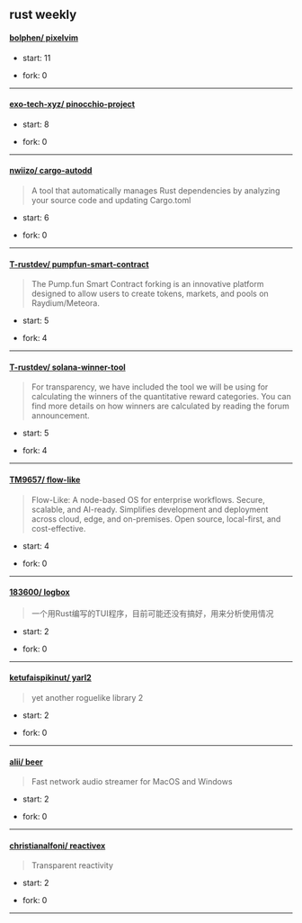 ## rust weekly

#### [bolphen/ pixelvim](https://github.com/bolphen/pixelvim)
>  
+ start: 11
+ fork: 0
---
#### [exo-tech-xyz/ pinocchio-project](https://github.com/exo-tech-xyz/pinocchio-project)
>  
+ start: 8
+ fork: 0
---
#### [nwiizo/ cargo-autodd](https://github.com/nwiizo/cargo-autodd)
>  A tool that automatically manages Rust dependencies by analyzing your source code and updating Cargo.toml
+ start: 6
+ fork: 0
---
#### [T-rustdev/ pumpfun-smart-contract](https://github.com/T-rustdev/pumpfun-smart-contract)
>  The Pump.fun Smart Contract forking is an innovative platform designed to allow users to create tokens, markets, and pools on Raydium/Meteora. 
+ start: 5
+ fork: 4
---
#### [T-rustdev/ solana-winner-tool](https://github.com/T-rustdev/solana-winner-tool)
>  For transparency, we have included the tool we will be using for calculating the winners of the quantitative reward categories. You can find more details on how winners are calculated by reading the forum announcement.
+ start: 5
+ fork: 4
---
#### [TM9657/ flow-like](https://github.com/TM9657/flow-like)
>  Flow-Like: A node-based OS for enterprise workflows. Secure, scalable, and AI-ready. Simplifies development and deployment across cloud, edge, and on-premises. Open source, local-first, and cost-effective. 
+ start: 4
+ fork: 0
---
#### [183600/ logbox](https://github.com/183600/logbox)
>  一个用Rust编写的TUI程序，目前可能还没有搞好，用来分析使用情况
+ start: 2
+ fork: 0
---
#### [ketufaispikinut/ yarl2](https://github.com/ketufaispikinut/yarl2)
>  yet another roguelike library 2
+ start: 2
+ fork: 0
---
#### [alii/ beer](https://github.com/alii/beer)
>  Fast network audio streamer for MacOS and Windows
+ start: 2
+ fork: 0
---
#### [christianalfoni/ reactivex](https://github.com/christianalfoni/reactivex)
>  Transparent reactivity
+ start: 2
+ fork: 0
---
